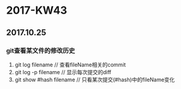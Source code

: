 # 2017-KW43

## 2017.10.25

### git查看某文件的修改历史

1. git log filename // 查看fileName相关的commit
2. git log -p filename // 显示每次提交的diff
3. git show #hash filename // 只看某次提交(#hash)中的fileName变化
